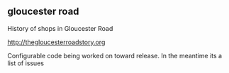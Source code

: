 ## gloucester road


History of shops in Gloucester Road

http://thegloucesterroadstory.org


Configurable code being worked on toward release.  In the meantime its a list of issues 
